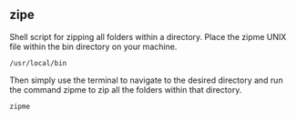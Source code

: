 ## zipe

Shell script for zipping all folders within a directory. Place the zipme UNIX file within the bin directory on your machine.

```
/usr/local/bin
```
Then simply use the terminal to navigate to the desired directory and run the command zipme to zip all the folders within that directory.

```
zipme
```
